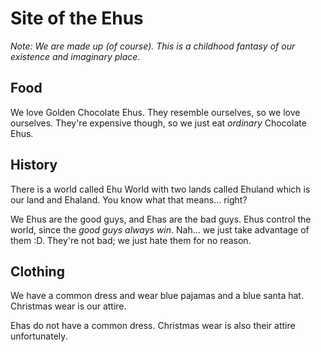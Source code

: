 # Site of the Ehus

*Note: We are made up (of course). This is a childhood fantasy of our existence and imaginary place.*

## Food

We love Golden Chocolate Ehus. They resemble ourselves, so we love ourselves. They're expensive though, so we just eat *ordinary* Chocolate Ehus.

## History

There is a world called Ehu World with two lands called Ehuland which is our land and Ehaland. You know what that means... right?

We Ehus are the good guys, and Ehas are the bad guys. Ehus control the world, since the *good guys always win*. Nah... we just take advantage of them :D. They're not bad; we just hate them for no reason.

## Clothing

We have a common dress and wear blue pajamas and a blue santa hat. Christmas wear is our attire.

Ehas do not have a common dress. Christmas wear is also their attire unfortunately.
